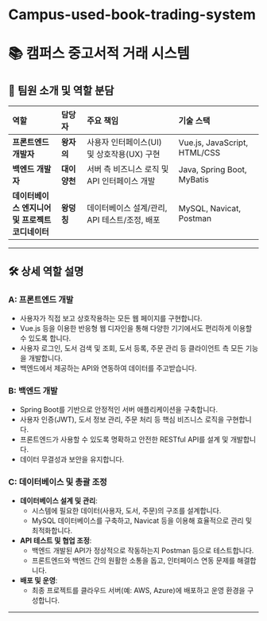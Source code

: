 # Campus-used-book-trading-system
# 📚 캠퍼스 중고서적 거래 시스템

## 👥 팀원 소개 및 역할 분담

| 역할 | 담당자 | 주요 책임 | 기술 스택 |
| :--- | :--- | :--- | :--- |
| **프론트엔드 개발자** | **왕자의** | 사용자 인터페이스(UI) 및 상호작용(UX) 구현 | Vue.js, JavaScript, HTML/CSS |
| **백엔드 개발자** | **대이양천** | 서버 측 비즈니스 로직 및 API 인터페이스 개발 | Java, Spring Boot, MyBatis |
| **데이터베이스 엔지니어<br>및 프로젝트 코디네이터** | **왕덩칭** | 데이터베이스 설계/관리, API 테스트/조정, 배포 | MySQL, Navicat, Postman |

---

## 🛠️ 상세 역할 설명

### **A: 프론트엔드 개발**
- 사용자가 직접 보고 상호작용하는 모든 웹 페이지를 구현합니다.
- Vue.js 등을 이용한 반응형 웹 디자인을 통해 다양한 기기에서도 편리하게 이용할 수 있도록 합니다.
- 사용자 로그인, 도서 검색 및 조회, 도서 등록, 주문 관리 등 클라이언트 측 모든 기능을 개발합니다.
- 백엔드에서 제공하는 API와 연동하여 데이터를 주고받습니다.

### **B: 백엔드 개발**
- Spring Boot를 기반으로 안정적인 서버 애플리케이션을 구축합니다.
- 사용자 인증(JWT), 도서 정보 관리, 주문 처리 등 핵심 비즈니스 로직을 구현합니다.
- 프론트엔드가 사용할 수 있도록 명확하고 안전한 RESTful API를 설계 및 개발합니다.
- 데이터 무결성과 보안을 유지합니다.

### **C: 데이터베이스 및 총괄 조정**
- **데이터베이스 설계 및 관리**:
  - 시스템에 필요한 데이터(사용자, 도서, 주문)의 구조를 설계합니다.
  - MySQL 데이터베이스를 구축하고, Navicat 등을 이용해 효율적으로 관리 및 최적화합니다.
- **API 테스트 및 협업 조정**:
  - 백엔드 개발된 API가 정상적으로 작동하는지 Postman 등으로 테스트합니다.
  - 프론트엔드와 백엔드 간의 원활한 소통을 돕고, 인터페이스 연동 문제를 해결합니다.
- **배포 및 운영**:
  - 최종 프로젝트를 클라우드 서버(예: AWS, Azure)에 배포하고 운영 환경을 구성합니다.

---

